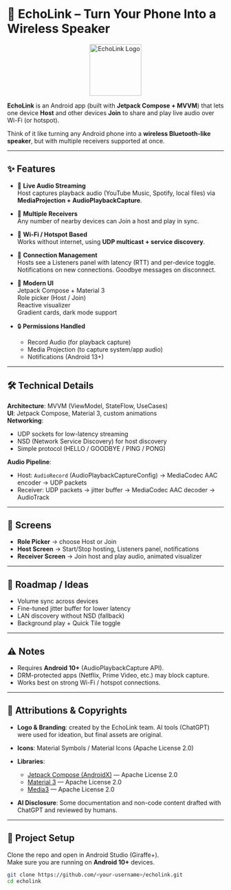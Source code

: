 # 📡 EchoLink – Turn Your Phone Into a Wireless Speaker

<p align="center">
  <img src="app/src/main/res/drawable/echo_logo.png" alt="EchoLink Logo" width="120"/>
</p>

**EchoLink** is an Android app (built with **Jetpack Compose + MVVM**) that lets one device **Host** and other devices **Join** to share and play live audio over Wi-Fi (or hotspot).

Think of it like turning any Android phone into a **wireless Bluetooth-like speaker**, but with multiple receivers supported at once.

---

## ✨ Features

- 🎵 **Live Audio Streaming**  
  Host captures playback audio (YouTube Music, Spotify, local files) via **MediaProjection + AudioPlaybackCapture**.

- 📲 **Multiple Receivers**  
  Any number of nearby devices can Join a host and play in sync.

- 📡 **Wi-Fi / Hotspot Based**  
  Works without internet, using **UDP multicast + service discovery**.

- 🔔 **Connection Management**  
  Hosts see a Listeners panel with latency (RTT) and per-device toggle.  
  Notifications on new connections. Goodbye messages on disconnect.

- 🎨 **Modern UI**  
  Jetpack Compose + Material 3  
  Role picker (Host / Join)  
  Reactive visualizer  
  Gradient cards, dark mode support

- 🔒 **Permissions Handled**  
  - Record Audio (for playback capture)  
  - Media Projection (to capture system/app audio)  
  - Notifications (Android 13+)  

---

## 🛠 Technical Details

**Architecture**: MVVM (ViewModel, StateFlow, UseCases)  
**UI**: Jetpack Compose, Material 3, custom animations  
**Networking**:
- UDP sockets for low-latency streaming
- NSD (Network Service Discovery) for host discovery
- Simple protocol (HELLO / GOODBYE / PING / PONG)

**Audio Pipeline**:
- Host: `AudioRecord` (AudioPlaybackCaptureConfig) → MediaCodec AAC encoder → UDP packets  
- Receiver: UDP packets → jitter buffer → MediaCodec AAC decoder → AudioTrack  

---

## 📱 Screens

- **Role Picker** → choose Host or Join  
- **Host Screen** → Start/Stop hosting, Listeners panel, notifications  
- **Receiver Screen** → Join host and play audio, animated visualizer  

---

## 🚀 Roadmap / Ideas

- Volume sync across devices  
- Fine-tuned jitter buffer for lower latency  
- LAN discovery without NSD (fallback)  
- Background play + Quick Tile toggle  

---

## ⚠️ Notes

- Requires **Android 10+** (AudioPlaybackCapture API).  
- DRM-protected apps (Netflix, Prime Video, etc.) may block capture.  
- Works best on strong Wi-Fi / hotspot connections.  

---

## 📜 Attributions & Copyrights

- **Logo & Branding**: created by the EchoLink team. AI tools (ChatGPT) were used for ideation, but final assets are original.  
- **Icons**: Material Symbols / Material Icons (Apache License 2.0)  
- **Libraries**:  
  - [Jetpack Compose (AndroidX)](https://developer.android.com/jetpack/compose) — Apache License 2.0  
  - [Material 3](https://m3.material.io/) — Apache License 2.0  
  - [Media3](https://developer.android.com/guide/topics/media/media3) — Apache License 2.0  

- **AI Disclosure**: Some documentation and non-code content drafted with ChatGPT and reviewed by humans.  

---

## 📂 Project Setup

Clone the repo and open in Android Studio (Giraffe+).  
Make sure you are running on **Android 10+** devices.

```bash
git clone https://github.com/<your-username>/echolink.git
cd echolink
